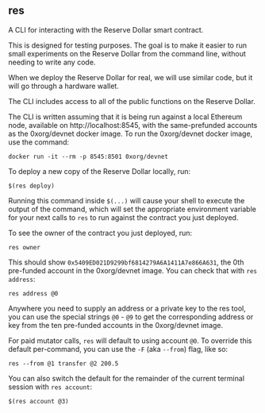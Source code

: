 res
---

A CLI for interacting with the Reserve Dollar smart contract.

This is designed for testing purposes. The goal is to make it easier to run small experiments
on the Reserve Dollar from the command line, without needing to write any code.

When we deploy the Reserve Dollar for real, we will use similar code, but it will go through
a hardware wallet.

The CLI includes access to all of the public functions on the Reserve Dollar.

The CLI is written assuming that it is being run against a local Ethereum node, available
on http://localhost:8545, with the same-prefunded accounts as the 0xorg/devnet docker image.
To run the 0xorg/devnet docker image, use the command:

    docker run -it --rm -p 8545:8501 0xorg/devnet

To deploy a new copy of the Reserve Dollar locally, run:

    $(res deploy)

Running this command inside `$(...)` will cause your shell to execute the output of the
command, which will set the appropriate environment variable for your next calls to `res`
to run against the contract you just deployed.

To see the owner of the contract you just deployed, run:

    res owner

This should show `0x5409ED021D9299bf6814279A6A1411A7e866A631`, the 0th pre-funded account
in the 0xorg/devnet image. You can check that with `res address`:

    res address @0

Anywhere you need to supply an address or a private key to the res tool, you can use
the special strings `@0` - `@9` to get the corresponding address or key from the ten
pre-funded accounts in the 0xorg/devnet image.

For paid mutator calls, `res` will default to using account `@0`. To override this default
per-command, you can use the `-F` (aka `--from`) flag, like so:

	res --from @1 transfer @2 200.5

You can also switch the default for the remainder of the current terminal session with
`res account`:

	$(res account @3)
